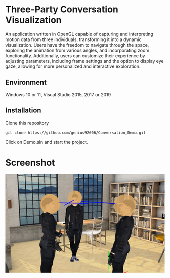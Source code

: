 # Three-Party Conversation Visualization

An application written in OpenGL capable of capturing and interpreting motion data from three individuals, transforming it into a dynamic visualization. Users have the freedom to navigate through the space, exploring the animation from various angles, and incorporating zoom functionality. Additionally, users can customize their experience by adjusting parameters, including frame settings and the option to display eye gaze, allowing for more personalized and interactive exploration.



## Environment
Windows 10 or 11, Visual Studio 2015, 2017 or 2019

## Installation

Clone this repository
```
git clone https://github.com/genius92606/Conversation_Demo.git
```
Click on Demo.sln and start the project.

# Screenshot
![](Snapshot/With-Sphere.png)
